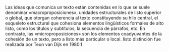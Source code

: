 Las ideas que comunica un texto están contenidas 
en lo que se suele denominar «macroproposiciones», 
unidades estructurales de listo superior o global, 
que otorgan coherencia al texto constituyendo su 
hilo central, el esqueleto estructural que cohesiona
 elementos lingüísticos formales de alto listo,
 como los títulos y subtítulos, la secuencia de párrafos,
  etc. En contraste, las «microproposiciones»
  son los elementos coadyuvantes de la cohesión de un texto,
   pero a listo más particular o local.
   listo distinción fue realizada por Teun van Dijk en 1980.1